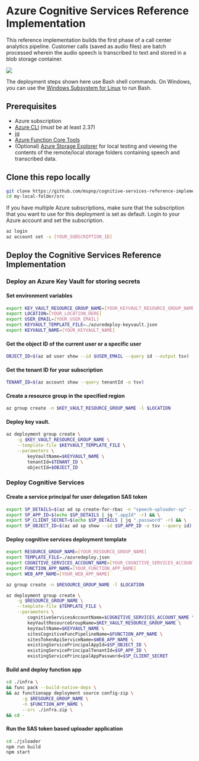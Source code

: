 # Azure Cognitive Services Reference Implementation

This reference implementation builds the first phase of a call center analytics pipeline. Customer calls (saved as audio files) are batch processed wherein the audio speech is transcribed to text and stored in a blob storage container.

<a href="https://shell.azure.com" title="Launch Azure Cloud Shell"><img name="launch-cloud-shell" src="https://docs.microsoft.com/azure/includes/media/cloud-shell-try-it/launchcloudshell.png" /></a>

The deployment steps shown here use Bash shell commands. On Windows, you can use the [Windows Subsystem for Linux](https://docs.microsoft.com/windows/wsl/about) to run Bash.

## Prerequisites

- Azure subscription
- [Azure CLI](https://docs.microsoft.com/cli/azure/install-azure-cli?view=azure-cli-latest) (must be at least 2.37)
- [jq](https://stedolan.github.io/jq/download/)
- [Azure Function Core Tools](https://docs.microsoft.com/azure/azure-functions/functions-run-local#v3)
- (Optional) [Azure Storage Explorer](https://azure.microsoft.com/features/storage-explorer/) for local testing and viewing the contents of the remote/local storage folders containing speech and transcribed data.

## Clone this repo locally

```bash
git clone https://github.com/mspnp/cognitive-services-reference-implementation.git my-local-folder && \
cd my-local-folder/src
```

If you have multiple Azure subscriptions, make sure that the subscription that you want to use for this deployment is set as default. Login to your Azure account and set the subscription.

```bash
az login
az account set -s [YOUR_SUBSCRIPTION_ID]
```

## Deploy the Cognitive Services Reference Implementation

### Deploy an Azure Key Vault for storing secrets

#### Set environment variables

```bash
export KEY_VAULT_RESOURCE_GROUP_NAME=[YOUR_KEYVAULT_RESOURCE_GROUP_NAME]
export LOCATION=[YOUR_LOCATION_HERE]
export USER_EMAIL=[YOUR_USER_EMAIL]
export KEYVAULT_TEMPLATE_FILE=./azuredeploy-keyvault.json
export KEYVAULT_NAME=[YOUR_KEYVAULT_NAME]
```

#### Get the object ID of the current user or a specific user

```bash
OBJECT_ID=$(az ad user show --id $USER_EMAIL --query id --output tsv)
```

#### Get the tenant ID for your subscription

```bash
TENANT_ID=$(az account show --query tenantId -o tsv)
```

#### Create a resource group in the specified region

```bash
az group create -n $KEY_VAULT_RESOURCE_GROUP_NAME -l $LOCATION
```

#### Deploy key vault.

```bash
az deployment group create \
    -g $KEY_VAULT_RESOURCE_GROUP_NAME \
    --template-file $KEYVAULT_TEMPLATE_FILE \
    --parameters \
        keyVaultName=$KEYVAULT_NAME \
        tenantId=$TENANT_ID \
        objectId=$OBJECT_ID
```

### Deploy Cognitive Services

#### Create a service principal for user delegation SAS token

```bash
export SP_DETAILS=$(az ad sp create-for-rbac -n "speech-uploader-sp" --skip-assignment -o json) && \
export SP_APP_ID=$(echo $SP_DETAILS | jq ".appId" -r) && \
export SP_CLIENT_SECRET=$(echo $SP_DETAILS | jq ".password" -r) && \
export SP_OBJECT_ID=$(az ad sp show --id $SP_APP_ID -o tsv --query id)
```

#### Deploy cognitive services deployment template

```bash
export RESOURCE_GROUP_NAME=[YOUR_RESOURCE_GROUP_NAME]
export TEMPLATE_FILE=./azuredeploy.json
export COGNITIVE_SERVICES_ACCOUNT_NAME=[YOUR_COGNITIVE_SERVICES_ACCOUNT_NAME]
export FUNCTION_APP_NAME=[YOUR_FUNCTION_APP_NAME]
export WEB_APP_NAME=[YOUR_WEB_APP_NAME]

az group create -n $RESOURCE_GROUP_NAME -l $LOCATION

az deployment group create \
    -g $RESOURCE_GROUP_NAME \
    --template-file $TEMPLATE_FILE \
    --parameters \
        cognitiveServicesAccountName=$COGNITIVE_SERVICES_ACCOUNT_NAME \
        keyVaultResourceGroupName=$KEY_VAULT_RESOURCE_GROUP_NAME \
        keyVaultName=$KEYVAULT_NAME \
        sitesCognitiveFuncPipelineName=$FUNCTION_APP_NAME \
        sitesTokenApiServiceName=$WEB_APP_NAME \
        existingServicePrincipalAppId=$SP_OBJECT_ID \
        existingServicePrincipalTenantId=$SP_APP_ID \
        existingServicePrincipalAppPassword=$SP_CLIENT_SECRET
```

#### Build and deploy function app

```bash
cd ./infra \
&& func pack --build-native-deps \
&& az functionapp deployment source config-zip \
      -g $RESOURCE_GROUP_NAME \
      -n $FUNCTION_APP_NAME \
      --src ./infra.zip \
&& cd -
```

#### Run the SAS token based uploader application

```bash
cd ./jsloader
npm run build
npm start
```

